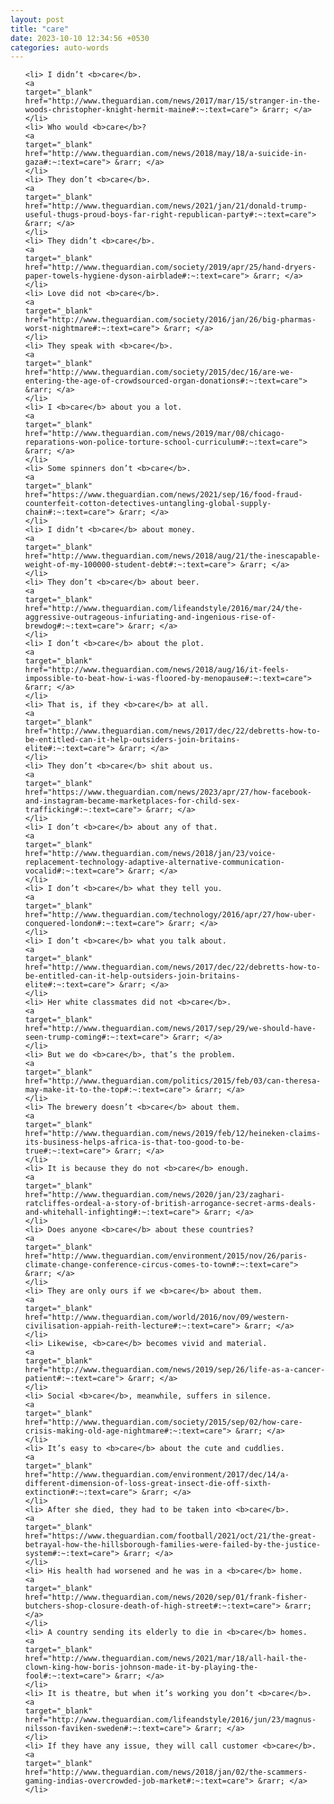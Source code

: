 ```yaml
---
layout: post
title: "care"
date: 2023-10-10 12:34:56 +0530
categories: auto-words
---
```

<ol>

    <li> I didn’t <b>care</b>.
    <a 
    target="_blank" 
    href="http://www.theguardian.com/news/2017/mar/15/stranger-in-the-woods-christopher-knight-hermit-maine#:~:text=care"> &rarr; </a>
    </li>
    <li> Who would <b>care</b>?
    <a 
    target="_blank" 
    href="http://www.theguardian.com/news/2018/may/18/a-suicide-in-gaza#:~:text=care"> &rarr; </a>
    </li>
    <li> They don’t <b>care</b>.
    <a 
    target="_blank" 
    href="http://www.theguardian.com/news/2021/jan/21/donald-trump-useful-thugs-proud-boys-far-right-republican-party#:~:text=care"> &rarr; </a>
    </li>
    <li> They didn’t <b>care</b>.
    <a 
    target="_blank" 
    href="http://www.theguardian.com/society/2019/apr/25/hand-dryers-paper-towels-hygiene-dyson-airblade#:~:text=care"> &rarr; </a>
    </li>
    <li> Love did not <b>care</b>.
    <a 
    target="_blank" 
    href="http://www.theguardian.com/society/2016/jan/26/big-pharmas-worst-nightmare#:~:text=care"> &rarr; </a>
    </li>
    <li> They speak with <b>care</b>.
    <a 
    target="_blank" 
    href="http://www.theguardian.com/society/2015/dec/16/are-we-entering-the-age-of-crowdsourced-organ-donations#:~:text=care"> &rarr; </a>
    </li>
    <li> I <b>care</b> about you a lot.
    <a 
    target="_blank" 
    href="http://www.theguardian.com/news/2019/mar/08/chicago-reparations-won-police-torture-school-curriculum#:~:text=care"> &rarr; </a>
    </li>
    <li> Some spinners don’t <b>care</b>.
    <a 
    target="_blank" 
    href="https://www.theguardian.com/news/2021/sep/16/food-fraud-counterfeit-cotton-detectives-untangling-global-supply-chain#:~:text=care"> &rarr; </a>
    </li>
    <li> I didn’t <b>care</b> about money.
    <a 
    target="_blank" 
    href="http://www.theguardian.com/news/2018/aug/21/the-inescapable-weight-of-my-100000-student-debt#:~:text=care"> &rarr; </a>
    </li>
    <li> They don’t <b>care</b> about beer.
    <a 
    target="_blank" 
    href="http://www.theguardian.com/lifeandstyle/2016/mar/24/the-aggressive-outrageous-infuriating-and-ingenious-rise-of-brewdog#:~:text=care"> &rarr; </a>
    </li>
    <li> I don’t <b>care</b> about the plot.
    <a 
    target="_blank" 
    href="http://www.theguardian.com/news/2018/aug/16/it-feels-impossible-to-beat-how-i-was-floored-by-menopause#:~:text=care"> &rarr; </a>
    </li>
    <li> That is, if they <b>care</b> at all.
    <a 
    target="_blank" 
    href="http://www.theguardian.com/news/2017/dec/22/debretts-how-to-be-entitled-can-it-help-outsiders-join-britains-elite#:~:text=care"> &rarr; </a>
    </li>
    <li> They don’t <b>care</b> shit about us.
    <a 
    target="_blank" 
    href="https://www.theguardian.com/news/2023/apr/27/how-facebook-and-instagram-became-marketplaces-for-child-sex-trafficking#:~:text=care"> &rarr; </a>
    </li>
    <li> I don’t <b>care</b> about any of that.
    <a 
    target="_blank" 
    href="http://www.theguardian.com/news/2018/jan/23/voice-replacement-technology-adaptive-alternative-communication-vocalid#:~:text=care"> &rarr; </a>
    </li>
    <li> I don’t <b>care</b> what they tell you.
    <a 
    target="_blank" 
    href="http://www.theguardian.com/technology/2016/apr/27/how-uber-conquered-london#:~:text=care"> &rarr; </a>
    </li>
    <li> I don’t <b>care</b> what you talk about.
    <a 
    target="_blank" 
    href="http://www.theguardian.com/news/2017/dec/22/debretts-how-to-be-entitled-can-it-help-outsiders-join-britains-elite#:~:text=care"> &rarr; </a>
    </li>
    <li> Her white classmates did not <b>care</b>.
    <a 
    target="_blank" 
    href="http://www.theguardian.com/news/2017/sep/29/we-should-have-seen-trump-coming#:~:text=care"> &rarr; </a>
    </li>
    <li> But we do <b>care</b>, that’s the problem.
    <a 
    target="_blank" 
    href="http://www.theguardian.com/politics/2015/feb/03/can-theresa-may-make-it-to-the-top#:~:text=care"> &rarr; </a>
    </li>
    <li> The brewery doesn’t <b>care</b> about them.
    <a 
    target="_blank" 
    href="http://www.theguardian.com/news/2019/feb/12/heineken-claims-its-business-helps-africa-is-that-too-good-to-be-true#:~:text=care"> &rarr; </a>
    </li>
    <li> It is because they do not <b>care</b> enough.
    <a 
    target="_blank" 
    href="http://www.theguardian.com/news/2020/jan/23/zaghari-ratcliffes-ordeal-a-story-of-british-arrogance-secret-arms-deals-and-whitehall-infighting#:~:text=care"> &rarr; </a>
    </li>
    <li> Does anyone <b>care</b> about these countries?
    <a 
    target="_blank" 
    href="http://www.theguardian.com/environment/2015/nov/26/paris-climate-change-conference-circus-comes-to-town#:~:text=care"> &rarr; </a>
    </li>
    <li> They are only ours if we <b>care</b> about them.
    <a 
    target="_blank" 
    href="http://www.theguardian.com/world/2016/nov/09/western-civilisation-appiah-reith-lecture#:~:text=care"> &rarr; </a>
    </li>
    <li> Likewise, <b>care</b> becomes vivid and material.
    <a 
    target="_blank" 
    href="http://www.theguardian.com/news/2019/sep/26/life-as-a-cancer-patient#:~:text=care"> &rarr; </a>
    </li>
    <li> Social <b>care</b>, meanwhile, suffers in silence.
    <a 
    target="_blank" 
    href="http://www.theguardian.com/society/2015/sep/02/how-care-crisis-making-old-age-nightmare#:~:text=care"> &rarr; </a>
    </li>
    <li> It’s easy to <b>care</b> about the cute and cuddlies.
    <a 
    target="_blank" 
    href="http://www.theguardian.com/environment/2017/dec/14/a-different-dimension-of-loss-great-insect-die-off-sixth-extinction#:~:text=care"> &rarr; </a>
    </li>
    <li> After she died, they had to be taken into <b>care</b>.
    <a 
    target="_blank" 
    href="https://www.theguardian.com/football/2021/oct/21/the-great-betrayal-how-the-hillsborough-families-were-failed-by-the-justice-system#:~:text=care"> &rarr; </a>
    </li>
    <li> His health had worsened and he was in a <b>care</b> home.
    <a 
    target="_blank" 
    href="http://www.theguardian.com/news/2020/sep/01/frank-fisher-butchers-shop-closure-death-of-high-street#:~:text=care"> &rarr; </a>
    </li>
    <li> A country sending its elderly to die in <b>care</b> homes.
    <a 
    target="_blank" 
    href="http://www.theguardian.com/news/2021/mar/18/all-hail-the-clown-king-how-boris-johnson-made-it-by-playing-the-fool#:~:text=care"> &rarr; </a>
    </li>
    <li> It is theatre, but when it’s working you don’t <b>care</b>.
    <a 
    target="_blank" 
    href="http://www.theguardian.com/lifeandstyle/2016/jun/23/magnus-nilsson-faviken-sweden#:~:text=care"> &rarr; </a>
    </li>
    <li> If they have any issue, they will call customer <b>care</b>.
    <a 
    target="_blank" 
    href="http://www.theguardian.com/news/2018/jan/02/the-scammers-gaming-indias-overcrowded-job-market#:~:text=care"> &rarr; </a>
    </li>